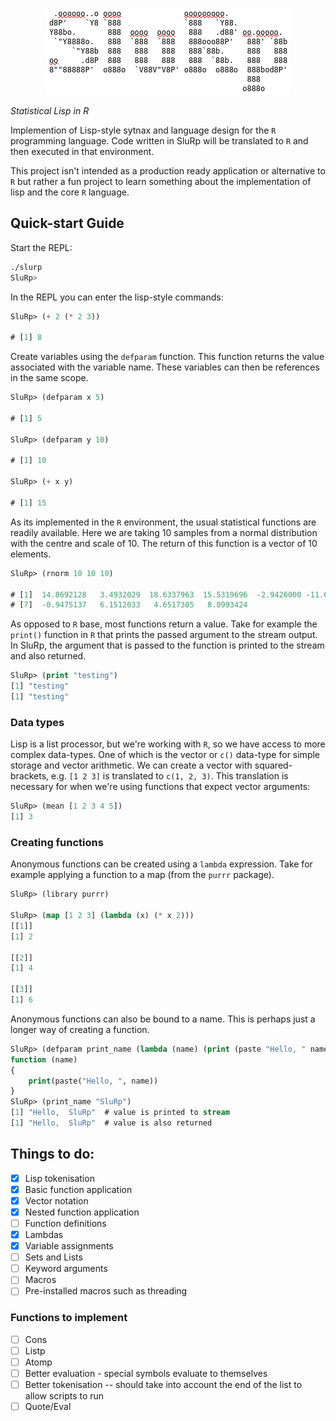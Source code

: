 <p align="center">
<img src="docs/images/logo.png"/>

*Statistical Lisp in R*
</p>

Implemention of Lisp-style sytnax and language design for the `R`
programming language. Code written in SluRp will be translated to `R`
and then executed in that environment.

This project isn't intended as a production ready application or
alternative to `R` but rather a fun project to learn something about
the implementation of lisp and the core `R` language.

## Quick-start Guide

Start the REPL:

```bash
./slurp
SluRp>
```

In the REPL you can enter the lisp-style commands:

```lisp
SluRp> (+ 2 (* 2 3))

# [1] 8
```

Create variables using the `defparam` function. This function returns
the value associated with the variable name. These variables can then
be references in the same scope.

```lisp
SluRp> (defparam x 5)

# [1] 5

SluRp> (defparam y 10)

# [1] 10

SluRp> (+ x y)

# [1] 15
```

As its implemented in the `R` environment, the usual statistical
functions are readily available. Here we are taking 10 samples from a
normal distribution with the centre and scale of 10. The return of
this function is a vector of 10 elements.

```lisp
SluRp> (rnorm 10 10 10)

# [1]  14.8692128   3.4932029  18.6337963  15.5319696  -2.9426000 -11.6523209
# [7]  -0.9475137   6.1512033   4.6517305   8.0993424
```

As opposed to `R` base, most functions return a value. Take for
example the `print()` function in `R` that prints the passed argument
to the stream output. In SluRp, the argument that is passed to the
function is printed to the stream and also returned.

```lisp
SluRp> (print "testing")
[1] "testing"
[1] "testing"
```

### Data types

Lisp is a list processor, but we're working with `R`, so we have
access to more complex data-types. One of which is the vector or `c()`
data-type for simple storage and vector arithmetic. We can create a
vector with squared-brackets, e.g. `[1 2 3]` is translated to `c(1, 2,
3)`. This translation is necessary for when we're using functions that
expect vector arguments:

```lisp
SluRp> (mean [1 2 3 4 5])
[1] 3
```

### Creating functions

Anonymous functions can be created using a `lambda` expression. Take
for example applying a function to a map (from the `purrr` package).

```lisp
SluRp> (library purrr)

SluRp> (map [1 2 3] (lambda (x) (* x 2)))
[[1]]
[1] 2

[[2]]
[1] 4

[[3]]
[1] 6
```

Anonymous functions can also be bound to a name. This is perhaps just
a longer way of creating a function.

```lisp
SluRp> (defparam print_name (lambda (name) (print (paste "Hello, " name))))
function (name)
{
    print(paste("Hello, ", name))
}
SluRp> (print_name "SluRp")
[1] "Hello,  SluRp"  # value is printed to stream
[1] "Hello,  SluRp"  # value is also returned
```


## Things to do:

- [X] Lisp tokenisation
- [X] Basic function application
- [X] Vector notation
- [X] Nested function application
- [ ] Function definitions
- [X] Lambdas
- [X] Variable assignments
- [ ] Sets and Lists
- [ ] Keyword arguments
- [ ] Macros
- [ ] Pre-installed macros such as threading

### Functions to implement

- [ ] Cons
- [ ] Listp
- [ ] Atomp
- [ ] Better evaluation - special symbols evaluate to themselves
- [ ] Better tokenisation -- should take into account the end of the list to allow scripts to run
- [ ] Quote/Eval
